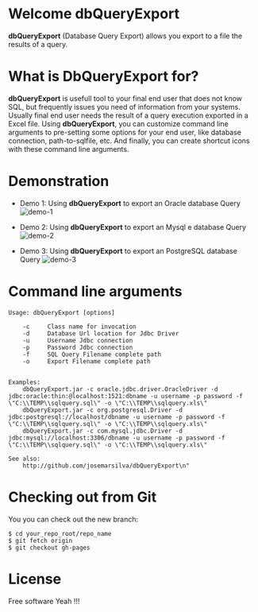 # Welcome dbQueryExport
**dbQueryExport** (Database Query Export) allows you export to a file the results of a query. 

# What is DbQueryExport for?

**dbQueryExport** is usefull tool to your final end user that does not know SQL, but frequently issues you need of information from your systems. Usually final end user needs the result of a query execution exported in a Excel file. Using **dbQueryExport**, you can customize command line arguments to pre-setting some options for your end user, like database connection, path-to-sqlfile, etc. And finally, you can create shortcut icons with these command line arguments.


# Demonstration

* Demo 1: Using **dbQueryExport** to export an Oracle database Query
![demo-1](https://github.com/josemarsilva/dbQueryExport/blob/master/doc/dbqueryexport-demo-1.png)  

* Demo 2: Using **dbQueryExport** to export an Mysql e database Query
![demo-2](https://github.com/josemarsilva/dbQueryExport/blob/master/doc/dbqueryexport-demo-2.png)  

* Demo 3: Using **dbQueryExport** to export an PostgreSQL database Query
![demo-3](https://github.com/josemarsilva/dbQueryExport/blob/master/doc/dbqueryexport-demo-3.png)


# Command line arguments

```
Usage: dbQueryExport [options]

    -c     Class name for invocation
    -d     Database Url location for Jdbc Driver
    -u     Username Jdbc connection
    -p     Password Jdbc connection
    -f     SQL Query Filename complete path
    -o     Export Filename complete path


Examples:
    dbQueryExport.jar -c oracle.jdbc.driver.OracleDriver -d jdbc:oracle:thin:@localhost:1521:dbname -u username -p password -f \"C:\\TEMP\\sqlquery.sql\" -o \"C:\\TEMP\\sqlquery.xls\"
    dbQueryExport.jar -c org.postgresql.Driver -d jdbc:postgresql://localhost/dbname -u username -p password -f \"C:\\TEMP\\sqlquery.sql\" -o \"C:\\TEMP\\sqlquery.xls\"
    dbQueryExport.jar -c com.mysql.jdbc.Driver -d jdbc:mysql://localhost:3306/dbname -u username -p password -f \"C:\\TEMP\\sqlquery.sql\" -o \"C:\\TEMP\\sqlquery.xls\"

See also:
    http://github.com/josemarsilva/dbQueryExport\n"
```

# Checking out from Git
You you can check out the new branch:

```
$ cd your_repo_root/repo_name
$ git fetch origin
$ git checkout gh-pages
```


# License
Free software Yeah !!!
